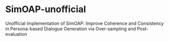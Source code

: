 # SimOAP-unofficial
Unofficial Implementation of SimOAP: Improve Coherence and Consistency in Persona-based Dialogue Generation via Over-sampling and Post-evaluation
